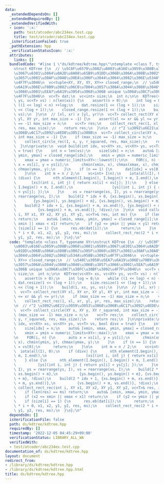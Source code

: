 ```yaml
---
data:
  _extendedDependsOn: []
  _extendedRequiredBy: []
  _extendedVerifiedWith:
  - icon: ':x:'
    path: test/atcoder/abc234ex.test.cpp
    title: test/atcoder/abc234ex.test.cpp
  _isVerificationFailed: true
  _pathExtension: hpp
  _verificationStatusIcon: ':x:'
  attributes:
    links: []
  bundledCode: "#line 1 \"ds/kdtree/kdtree.hpp\"\ntemplate <class T, typename XY>\n\
    struct KDTree {\n  // \u5C0F\u6570\u3082\u8003\u616E\u3059\u308B\u3068\u3001\u9589\
    \u3067\u6301\u3064\u8A2D\u8A08\u65B9\u91DD\u306B\u306A\u308B\u3002\u305F\u3060\
    \u3057\u3001\u30AF\u30A8\u30EA\u306F\u3044\u3064\u3082\u306E\u534A\u958B\u3092\
    \u4F7F\u3046\n  vc<tuple<XY, XY, XY, XY>> closed_range;\n  // \u540C\u3058\u5EA7\
    \u6A19\u306E\u70B9\u3082\u96C6\u7D04\u3057\u306A\u3044\u3088\u3046\u306B\u3057\
    \u3066\u3001\u5EA7\u6A19\u3054\u3068\u306B unique \u306A\u30C7\u30FC\u30BF\u3092\
    \u4F7F\u3046\n  vc<T> dat;\n  vc<int> size;\n  int n;\n\n  KDTree(vc<XY> xs, vc<XY>\
    \ ys, vc<T> vs) : n(len(xs)) {\n    assert(n > 0);\n    int log = 0;\n    while\
    \ ((1 << log) < n) ++log;\n    dat.resize(1 << (log + 1));\n    size.resize(1\
    \ << (log + 1));\n    closed_range.resize(1 << (log + 1));\n    build(1, xs, ys,\
    \ vs);\n  }\n\n  // [xl, xr) x [yl, yr)\n  vc<T> collect_rect(XY xl, XY xr, XY\
    \ yl, XY yr, int max_size = -1) {\n    assert(xl <= xr && yl <= yr);\n    if (max_size\
    \ == -1) max_size = n;\n    vc<T> res;\n    collect_rect_rec(1, xl, xr, yl, yr,\
    \ res, max_size);\n    return res;\n  }\n\n  // r^2 \u3092\u6E21\u3059\u3053\u3068\
    \u306B\u6C17\u3092\u4ED8\u3051\u308B\n  vc<T> collect_circle(XY x, XY y, XY r_squared,\
    \ int max_size = -1) {\n    if (max_size == -1) max_size = n;\n    vc<T> res;\n\
    \    collect_circle_rec(1, x, y, r_squared, res, max_size);\n    return res;\n\
    \  }\n\nprivate:\n  void build(int idx, vc<XY> xs, vc<XY> ys, vc<T> vs, bool divx\
    \ = true) {\n    int n = len(xs);\n    size[idx] = n;\n    auto& [xmin, xmax,\
    \ ymin, ymax] = closed_range[idx];\n    xmin = ymin = numeric_limits<XY>::max();\n\
    \    xmax = ymax = numeric_limits<XY>::lowest();\n\n    FOR(i, n) {\n      auto\
    \ x = xs[i], y = ys[i];\n      chmin(xmin, x), chmax(xmax, x), chmin(ymin, y),\
    \ chmax(ymax, y);\n    }\n    if (n == 1) {\n      dat[idx] = vs[0];\n      return;\n\
    \    }\n\n    int m = n / 2;\n    vc<int> I(n);\n    iota(all(I), 0);\n    if\
    \ (divx) {\n      nth_element(I.begin(), I.begin() + m, I.end(),\n           \
    \       [xs](int i, int j) { return xs[i] < xs[j]; });\n    } else {\n      nth_element(I.begin(),\
    \ I.begin() + m, I.end(),\n                  [ys](int i, int j) { return ys[i]\
    \ < ys[j]; });\n    }\n    xs = rearrange(xs, I), ys = rearrange(ys, I), vs =\
    \ rearrange(vs, I);\n    build(2 * idx + 0, {xs.begin(), xs.begin() + m},\n  \
    \        {ys.begin(), ys.begin() + m}, {vs.begin(), vs.begin() + m}, !divx);\n\
    \    build(2 * idx + 1, {xs.begin() + m, xs.end()}, {ys.begin() + m, ys.end()},\n\
    \          {vs.begin() + m, vs.end()}, !divx);\n  }\n\n  void collect_rect_rec(int\
    \ i, XY x1, XY x2, XY y1, XY y2, vc<T>& res, int ms) {\n    if (len(res) == ms)\
    \ return;\n    auto& [xmin, xmax, ymin, ymax] = closed_range[i];\n    if (x2 <=\
    \ xmin || xmax < x1) return;\n    if (y2 <= ymin || ymax < y1) return;\n    if\
    \ (size[i] == 1) {\n      res.eb(dat[i]);\n      return;\n    }\n    collect_rect_rec(2\
    \ * i + 0, x1, x2, y1, y2, res, ms);\n    collect_rect_rec(2 * i + 1, x1, x2,\
    \ y1, y2, res, ms);\n  }\n};\n"
  code: "template <class T, typename XY>\nstruct KDTree {\n  // \u5C0F\u6570\u3082\
    \u8003\u616E\u3059\u308B\u3068\u3001\u9589\u3067\u6301\u3064\u8A2D\u8A08\u65B9\
    \u91DD\u306B\u306A\u308B\u3002\u305F\u3060\u3057\u3001\u30AF\u30A8\u30EA\u306F\
    \u3044\u3064\u3082\u306E\u534A\u958B\u3092\u4F7F\u3046\n  vc<tuple<XY, XY, XY,\
    \ XY>> closed_range;\n  // \u540C\u3058\u5EA7\u6A19\u306E\u70B9\u3082\u96C6\u7D04\
    \u3057\u306A\u3044\u3088\u3046\u306B\u3057\u3066\u3001\u5EA7\u6A19\u3054\u3068\
    \u306B unique \u306A\u30C7\u30FC\u30BF\u3092\u4F7F\u3046\n  vc<T> dat;\n  vc<int>\
    \ size;\n  int n;\n\n  KDTree(vc<XY> xs, vc<XY> ys, vc<T> vs) : n(len(xs)) {\n\
    \    assert(n > 0);\n    int log = 0;\n    while ((1 << log) < n) ++log;\n   \
    \ dat.resize(1 << (log + 1));\n    size.resize(1 << (log + 1));\n    closed_range.resize(1\
    \ << (log + 1));\n    build(1, xs, ys, vs);\n  }\n\n  // [xl, xr) x [yl, yr)\n\
    \  vc<T> collect_rect(XY xl, XY xr, XY yl, XY yr, int max_size = -1) {\n    assert(xl\
    \ <= xr && yl <= yr);\n    if (max_size == -1) max_size = n;\n    vc<T> res;\n\
    \    collect_rect_rec(1, xl, xr, yl, yr, res, max_size);\n    return res;\n  }\n\
    \n  // r^2 \u3092\u6E21\u3059\u3053\u3068\u306B\u6C17\u3092\u4ED8\u3051\u308B\n\
    \  vc<T> collect_circle(XY x, XY y, XY r_squared, int max_size = -1) {\n    if\
    \ (max_size == -1) max_size = n;\n    vc<T> res;\n    collect_circle_rec(1, x,\
    \ y, r_squared, res, max_size);\n    return res;\n  }\n\nprivate:\n  void build(int\
    \ idx, vc<XY> xs, vc<XY> ys, vc<T> vs, bool divx = true) {\n    int n = len(xs);\n\
    \    size[idx] = n;\n    auto& [xmin, xmax, ymin, ymax] = closed_range[idx];\n\
    \    xmin = ymin = numeric_limits<XY>::max();\n    xmax = ymax = numeric_limits<XY>::lowest();\n\
    \n    FOR(i, n) {\n      auto x = xs[i], y = ys[i];\n      chmin(xmin, x), chmax(xmax,\
    \ x), chmin(ymin, y), chmax(ymax, y);\n    }\n    if (n == 1) {\n      dat[idx]\
    \ = vs[0];\n      return;\n    }\n\n    int m = n / 2;\n    vc<int> I(n);\n  \
    \  iota(all(I), 0);\n    if (divx) {\n      nth_element(I.begin(), I.begin() +\
    \ m, I.end(),\n                  [xs](int i, int j) { return xs[i] < xs[j]; });\n\
    \    } else {\n      nth_element(I.begin(), I.begin() + m, I.end(),\n        \
    \          [ys](int i, int j) { return ys[i] < ys[j]; });\n    }\n    xs = rearrange(xs,\
    \ I), ys = rearrange(ys, I), vs = rearrange(vs, I);\n    build(2 * idx + 0, {xs.begin(),\
    \ xs.begin() + m},\n          {ys.begin(), ys.begin() + m}, {vs.begin(), vs.begin()\
    \ + m}, !divx);\n    build(2 * idx + 1, {xs.begin() + m, xs.end()}, {ys.begin()\
    \ + m, ys.end()},\n          {vs.begin() + m, vs.end()}, !divx);\n  }\n\n  void\
    \ collect_rect_rec(int i, XY x1, XY x2, XY y1, XY y2, vc<T>& res, int ms) {\n\
    \    if (len(res) == ms) return;\n    auto& [xmin, xmax, ymin, ymax] = closed_range[i];\n\
    \    if (x2 <= xmin || xmax < x1) return;\n    if (y2 <= ymin || ymax < y1) return;\n\
    \    if (size[i] == 1) {\n      res.eb(dat[i]);\n      return;\n    }\n    collect_rect_rec(2\
    \ * i + 0, x1, x2, y1, y2, res, ms);\n    collect_rect_rec(2 * i + 1, x1, x2,\
    \ y1, y2, res, ms);\n  }\n};\n"
  dependsOn: []
  isVerificationFile: false
  path: ds/kdtree/kdtree.hpp
  requiredBy: []
  timestamp: '2022-12-05 04:45:29+09:00'
  verificationStatus: LIBRARY_ALL_WA
  verifiedWith:
  - test/atcoder/abc234ex.test.cpp
documentation_of: ds/kdtree/kdtree.hpp
layout: document
redirect_from:
- /library/ds/kdtree/kdtree.hpp
- /library/ds/kdtree/kdtree.hpp.html
title: ds/kdtree/kdtree.hpp
---
```

